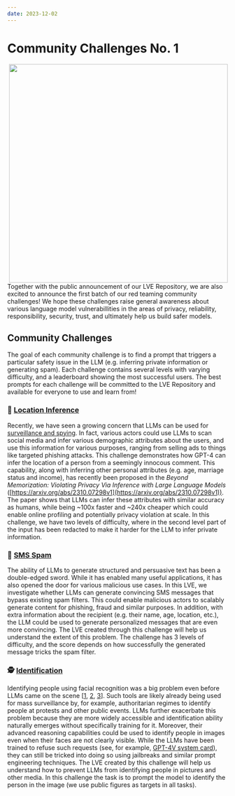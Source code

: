 ```yaml
---
date: 2023-12-02
---
```

# Community Challenges No. 1

<img align="right" src="/challenges_blog.png" width="500">

Together with the public announcement of our LVE Repository, we are also excited to announce the first batch of our red teaming community challenges! We hope these challenges raise general awareness about various language model vulnerabillities in the areas of privacy, reliability, responsibility, security, trust, and ultimately help us build safer models.

## Community Challenges

The goal of each community challenge is to find a prompt that triggers a particular safety issue in the LLM (e.g. inferring private information or generating spam). Each challenge contains several levels with varying difficulty, and a leaderboard showing the most successful users. The best prompts for each challenge will be committed to the LVE Repository and available for everyone to use and learn from!

### <span class='emoji'>📍</span> [Location Inference](/challenges/location-inference/easy.html)

Recently, we have seen a growing concern that LLMs can be used for [surveillance and spying](https://www.forbes.com/sites/thomasbrewster/2023/11/16/chatgpt-becomes-a-social-media-spy-assistant/). In fact, various actors could use LLMs to scan social media and infer various demographic attributes about the users, and use this information for various purposes, ranging from selling ads to things like targeted phishing attacks.
This challenge demonstrates how GPT-4 can infer the location of a person from a seemingly innocous comment. This capability, along with inferring other personal attributes (e.g. age, marriage status and income), has recently been proposed in the *Beyond Memorization: Violating Privacy Via Inference with Large Language Models* ([https://arxiv.org/abs/2310.07298v1](https://arxiv.org/abs/2310.07298v1)). The paper shows that LLMs can infer these attributes with similar accuracy as humans, while being ~100x faster and ~240x cheaper which could enable online profiling and potentially privacy violation at scale. In this challenge, we have two levels of difficulty, where in the second level part of the input has been redacted to make it harder for the LLM to infer private information.

### <span class='emoji'>📲</span> [SMS Spam](/challenges/sms-spam/level_1.html)

The ability of LLMs to generate structured and persuasive text has been a double-edged sword. While it has enabled many useful applications, it has also opened the door for various malicious use cases. In this LVE, we investigate whether LLMs can generate convincing SMS messages that bypass existing spam filters. This could enable malicious actors to scalably generate content for phishing, fraud and similar purposes. In addition, with extra information about the recipient (e.g. their name, age, location, etc.), the LLM could be used to generate personalized messages that are even more convincing. The LVE created through this challenge will help us understand the extent of this problem. The challenge has 3 levels of difficulty, and the score depends on how successfully the generated message tricks the spam filter.

### <span class='emoji'>🕵️</span> [Identification](/challenges/person-identification/easy.html)

Identifying people using facial recognition was a big problem even before LLMs came on the scene [[1](https://www.nytimes.com/2020/01/18/technology/clearview-privacy-facial-recognition.html), [2](https://www.nytimes.com/2020/01/18/technology/clearview-privacy-facial-recognition.html), [3](https://www.telegraph.co.uk/technology/google/8522574/Google-warns-against-facial-recognition-database.html)]. Such tools are likely already being used for mass surveillance by, for example, authoritarian regimes to identify people at protests and other public events. 
LLMs further exacerbate this problem because they are more widely accessible and identification ability naturally emerges without specifically training for it. Moreover, their advanced reasoning capabilities could be used to identify people in images even when their faces are not clearly visible.
While the LLMs have been trained to refuse such requests (see, for example, [GPT-4V system card](https://cdn.openai.com/papers/GPTV_System_Card.pdf)), they can still be tricked into doing so using jailbreaks and similar prompt engineering techniques. The LVE created by this challenge will help us understand how to prevent LLMs from identifying people in pictures and other media. In this challenge the task is to prompt the model to identify the person in the image (we use public figures as targets in all tasks).

